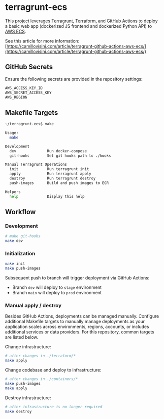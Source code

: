 # terragrunt-ecs

This project leverages [Terragrunt](https://github.com/gruntwork-io/terragrunt), [Terraform](https://www.terraform.io/), and [GitHub Actions](https://github.com/features/actions) to deploy a basic web app (dockerized JS frontend and dockerized Python API) to [AWS ECS](https://aws.amazon.com/ecs/).

See this article for more information: [https://camillovisini.com/article/terragrunt-github-actions-aws-ecs/](https://camillovisini.com/article/terragrunt-github-actions-aws-ecs/)

## GitHub Secrets

Ensure the following secrets are provided in the repository settings:

```bash
AWS_ACCESS_KEY_ID
AWS_SECRET_ACCESS_KEY
AWS_REGION
```

## Makefile Targets

```bash
~/terragrunt-ecs$ make

Usage:
  make

Development
  dev              Run docker-compose
  git-hooks        Set git hooks path to ./hooks

Manual Terragrunt Operations
  init             Run terragrunt init
  apply            Run terragrunt apply
  destroy          Run terragrunt destroy
  push-images      Build and push images to ECR

Helpers
  help             Display this help
```

## Workflow

### Development

```bash
# make git-hooks
make dev
```

### Initialization

```bash
make init
make push-images
```

Subsequent push to branch will trigger deployment via GitHub Actions:

- Branch `dev` will deploy to `stage` environment
- Branch `main` will deploy to `prod` environment

### Manual apply / destroy

Besides GitHub Actions, deployments can be managed manually. Configure additional Makefile targets to manually manage deployments as your application scales across environments, regions, accounts, or includes additional services or data providers. For this repository, common targets are listed below.

Change infrastructure:

```bash
# after changes in ./terraform/*
make apply
```

Change codebase and deploy to infrastructure:

```bash
# after changes in ./containers/*
make push-images
make apply
```

Destroy infrastructure:

```bash
# after infrastructure is no longer required
make destroy
```
